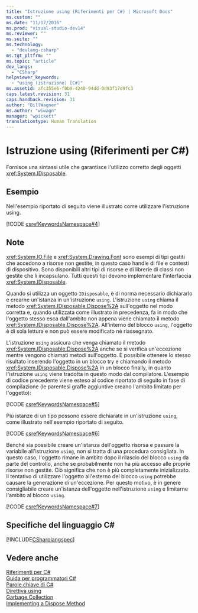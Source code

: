 ```yaml
---
title: "Istruzione using (Riferimenti per C#) | Microsoft Docs"
ms.custom: ""
ms.date: "11/17/2016"
ms.prod: "visual-studio-dev14"
ms.reviewer: ""
ms.suite: ""
ms.technology: 
  - "devlang-csharp"
ms.tgt_pltfrm: ""
ms.topic: "article"
dev_langs: 
  - "CSharp"
helpviewer_keywords: 
  - "using (istruzione) [C#]"
ms.assetid: afc355e6-f0b9-4240-94dd-0d93f17d9fc3
caps.latest.revision: 31
caps.handback.revision: 31
author: "BillWagner"
ms.author: "wiwagn"
manager: "wpickett"
translationtype: Human Translation
---
```

# Istruzione using (Riferimenti per C#)
Fornisce una sintassi utile che garantisce l'utilizzo corretto degli oggetti <xref:System.IDisposable>.  
  
## Esempio  
 Nell'esempio riportato di seguito viene illustrato come utilizzare l'istruzione using.  
  
 [!CODE [csrefKeywordsNamespace#4](../CodeSnippet/VS_Snippets_VBCSharp/csrefKeywordsNamespace#4)]  
  
## Note  
 <xref:System.IO.File> e <xref:System.Drawing.Font> sono esempi di tipi gestiti che accedono a risorse non gestite, in questo caso handle di file e contesti di dispositivo.  Sono disponibili altri tipi di risorse e di librerie di classi non gestite che li incapsulano.  Tutti questi tipi devono implementare l'interfaccia <xref:System.IDisposable>.  
  
 Quando si utilizza un oggetto `IDisposable`, è di norma necessario dichiararlo e crearne un'istanza in un'istruzione `using`.  L'istruzione `using` chiama il metodo <xref:System.IDisposable.Dispose%2A> sull'oggetto nel modo corretta e, quando utilizzata come illustrato in precedenza, fa in modo che l'oggetto stesso esca dall'ambito non appena viene chiamato il metodo <xref:System.IDisposable.Dispose%2A>.  All'interno del blocco `using`, l'oggetto è di sola lettura e non può essere modificato né riassegnato.  
  
 L'istruzione `using` assicura che venga chiamato il metodo <xref:System.IDisposable.Dispose%2A> anche se si verifica un'eccezione mentre vengono chiamati metodi sull'oggetto.  È possibile ottenere lo stesso risultato inserendo l'oggetto in un blocco try e chiamando il metodo <xref:System.IDisposable.Dispose%2A> in un blocco finally, in quanto l'istruzione `using` viene tradotta in questo modo dal compilatore.  L'esempio di codice precedente viene esteso al codice riportato di seguito in fase di compilazione \(le parentesi graffe aggiuntive creano l'ambito limitato per l'oggetto\):  
  
 [!CODE [csrefKeywordsNamespace#5](../CodeSnippet/VS_Snippets_VBCSharp/csrefKeywordsNamespace#5)]  
  
 Più istanze di un tipo possono essere dichiarate in un'istruzione `using`, come illustrato nell'esempio riportato di seguito.  
  
 [!CODE [csrefKeywordsNamespace#6](../CodeSnippet/VS_Snippets_VBCSharp/csrefKeywordsNamespace#6)]  
  
 Benché sia possibile creare un'istanza dell'oggetto risorsa e passare la variabile all'istruzione `using`, non si tratta di una procedura consigliata.  In questo caso, l'oggetto rimane in ambito dopo il rilascio del blocco `using` da parte del controllo, anche se probabilmente non ha più accesso alle proprie risorse non gestite.  Ciò significa che non è più completamente inizializzato.  Il tentativo di utilizzare l'oggetto all'esterno del blocco `using` potrebbe causare la generazione di un'eccezione.  Per questo motivo, è in genere consigliabile creare un'istanza dell'oggetto nell'istruzione `using` e limitarne l'ambito al blocco `using`.  
  
 [!CODE [csrefKeywordsNamespace#7](../CodeSnippet/VS_Snippets_VBCSharp/csrefKeywordsNamespace#7)]  
  
## Specifiche del linguaggio C\#  
 [!INCLUDE[CSharplangspec](../../../csharp/language-reference/keywords/includes/csharplangspec_md.md)]  
  
## Vedere anche  
 [Riferimenti per C\#](../../../csharp/language-reference/index.md)   
 [Guida per programmatori C\#](../../../csharp/programming-guide/index.md)   
 [Parole chiave di C\#](../../../csharp/language-reference/keywords/index.md)   
 [Direttiva using](../../../csharp/language-reference/keywords/using-directive.md)   
 [Garbage Collection](../Topic/Garbage%20Collection.md)   
 [Implementing a Dispose Method](../Topic/Implementing%20a%20Dispose%20Method.md)